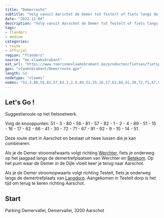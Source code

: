 ```yaml
---
title: "Demerroute"
subtitle: "Volg vanuit Aarschot de Demer tot Testelt of fiets langs de Demer tot Werchter en de monding in de Dijle. Combineer beide tot een grote lus en passeer drie Demerbakens. Sluit af met een gezellig terrasje in Aarschot."
date: "2022-11-04"
description: "Volg vanuit Aarschot de Demer tot Testelt of fiets langs de Demer tot Werchter en de monding in de Dijle. Combineer beide tot een grote lus en passeer drie Demerbakens. Sluit af met een gezellig terrasje in Aarschot." 
tags:
- flanders
- medium
categories: 
- route
- official
region: "flanders"
source: "be.vlaamsbrabant"
ext_url: "https://www.toerismevlaamsbrabant.be/producten/fietsen/fietsproducten/demerroute/index.html"
gpx: "vlaamsbrabant/Demerroute.gpx"
length: 54
nodetype: "vlaams"
nodes: "51,3,80,56,81,57,82,1,2,4,89,51,15,16,17,62,66,41,30,72,71,67,91,92,9,10,14,51"
---
```


## Let's Go ! 

Suggestieroute op het fietsnetwerk.

Volg de knooppunten: 51 - 3 - 80 - 56 - 81 - 57 - 82 - 1 - 2 - 4 - 89 - 51 - 15 - 16 - 17 - 62 - 66 - 41 - 30 - 72 - 71 - 67 - 91 - 92 - 9 - 10 - 14 - 51.

Deze route start in Aarschot en bestaat uit twee lussen die je kan combineren.

Als je de Demer stroomafwaarts volgt richting [Werchter](https://www.toerismevlaamsbrabant.be/producten/bezoeken/bezienswaardigheden/demertrefplaats-werchter/index.html), fiets je onderweg op het jaagpad langs de demertrefplaatsen van Werchter en [Betekom](https://www.toerismevlaamsbrabant.be/producten/bezoeken/bezienswaardigheden/demertrefplaats-betekom/index.html). Op het punt waar de Demer in de Dijle vloeit keer je terug naar Aarschot.

Als je de Demer stroomopwaarts volgt richting Testelt, fiets je onderweg langs de demertrefplaats van [Langdorp](https://www.toerismevlaamsbrabant.be/producten/bezoeken/bezienswaardigheden/demertrefplaats-langdorp/). Aangekomen in Testelt dorp is het tijd om terug te keren richting Aarschot.



## Start

Parking Demervallei, Demervallei, 3200 Aarschot
